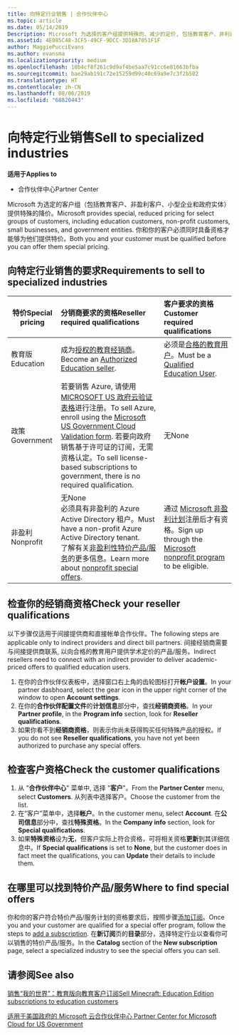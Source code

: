 ```yaml
---
title: 向特定行业销售 | 合作伙伴中心
ms.topic: article
ms.date: 05/14/2019
Description: Microsoft 为选择的客户组提供特殊的、减少的定价, 包括教育客户、非利润客户和政府用户。
ms.assetid: 4E085C48-3CF5-49CF-9DCC-3D18A7051F1F
author: MaggiePucciEvans
ms.author: evansma
ms.localizationpriority: medium
ms.openlocfilehash: 10b4cf8f261c9d9af4be5aa7c91cc6e81663bfba
ms.sourcegitcommit: bae29ab191c72e15259d99c40c69a9e7c3f2b502
ms.translationtype: HT
ms.contentlocale: zh-CN
ms.lasthandoff: 08/06/2019
ms.locfileid: "68820443"
---
```

# <a name="sell-to-specialized-industries"></a><span data-ttu-id="8ddee-103">向特定行业销售</span><span class="sxs-lookup"><span data-stu-id="8ddee-103">Sell to specialized industries</span></span>

<span data-ttu-id="8ddee-104">**适用于**</span><span class="sxs-lookup"><span data-stu-id="8ddee-104">**Applies to**</span></span>

-  <span data-ttu-id="8ddee-105">合作伙伴中心</span><span class="sxs-lookup"><span data-stu-id="8ddee-105">Partner Center</span></span>

<span data-ttu-id="8ddee-106">Microsoft 为选定的客户组（包括教育客户、非盈利客户、小型企业和政府实体）提供特殊的降价。</span><span class="sxs-lookup"><span data-stu-id="8ddee-106">Microsoft provides special, reduced pricing for select groups of customers, including education customers, non-profit customers, small businesses, and government entities.</span></span> <span data-ttu-id="8ddee-107">你和你的客户必须同时具备资格才能够为他们提供特价。</span><span class="sxs-lookup"><span data-stu-id="8ddee-107">Both you and your customer must be qualified before you can offer them special pricing.</span></span> 

## <a name="requirements-to-sell-to-specialized-industries"></a><span data-ttu-id="8ddee-108">向特定行业销售的要求</span><span class="sxs-lookup"><span data-stu-id="8ddee-108">Requirements to sell to specialized industries</span></span>

|<span data-ttu-id="8ddee-109">**特价**</span><span class="sxs-lookup"><span data-stu-id="8ddee-109">**Special pricing**</span></span>   |<span data-ttu-id="8ddee-110">**分销商要求的资格**</span><span class="sxs-lookup"><span data-stu-id="8ddee-110">**Reseller required qualifications**</span></span>   |<span data-ttu-id="8ddee-111">**客户要求的资格**</span><span class="sxs-lookup"><span data-stu-id="8ddee-111">**Customer required qualifications**</span></span>   |
|----------------------------|:---------------------------------|:------------------------------------------|
|<span data-ttu-id="8ddee-112">教育版</span><span class="sxs-lookup"><span data-stu-id="8ddee-112">Education</span></span>   |<span data-ttu-id="8ddee-113">成为[授权的教育经销商](https://www.mepn.com)。</span><span class="sxs-lookup"><span data-stu-id="8ddee-113">Become an [Authorized Education seller](https://www.mepn.com).</span></span>   | <span data-ttu-id="8ddee-114">必须是[合格的教育用户](https://www.microsoftvolumelicensing.com/DocumentSearch.aspx?Mode=3&DocumentTypeId=7)。</span><span class="sxs-lookup"><span data-stu-id="8ddee-114">Must be a [Qualified Education User](https://www.microsoftvolumelicensing.com/DocumentSearch.aspx?Mode=3&DocumentTypeId=7).</span></span>   |
|<span data-ttu-id="8ddee-115">政策</span><span class="sxs-lookup"><span data-stu-id="8ddee-115">Government</span></span>   |<span data-ttu-id="8ddee-116">若要销售 Azure, 请使用[MICROSOFT US 政府云验证表格](https://azuregov.microsoft.com/csp)进行注册。</span><span class="sxs-lookup"><span data-stu-id="8ddee-116">To sell Azure, enroll using the [Microsoft US Government Cloud Validation form](https://azuregov.microsoft.com/csp).</span></span> <span data-ttu-id="8ddee-117">若要向政府销售基于许可证的订阅，无需资格认定。</span><span class="sxs-lookup"><span data-stu-id="8ddee-117">To sell license-based subscriptions to government, there is no required qualification.</span></span>|   <span data-ttu-id="8ddee-118">无</span><span class="sxs-lookup"><span data-stu-id="8ddee-118">None</span></span>|
|<span data-ttu-id="8ddee-119">非盈利</span><span class="sxs-lookup"><span data-stu-id="8ddee-119">Nonprofit</span></span>  |<span data-ttu-id="8ddee-120">无</span><span class="sxs-lookup"><span data-stu-id="8ddee-120">None</span></span><br><span data-ttu-id="8ddee-121">必须具有非盈利的 Azure Active Directory 租户。</span><span class="sxs-lookup"><span data-stu-id="8ddee-121">Must have a non-profit Azure Active Directory tenant.</span></span><br><span data-ttu-id="8ddee-122">了解有关[非盈利性特价产品/服务](https://assetsprod.microsoft.com/mpn/nonprofit-skus-in-csp-faq.pdf)的更多信息。</span><span class="sxs-lookup"><span data-stu-id="8ddee-122">Learn more about [nonprofit special offers](https://assetsprod.microsoft.com/mpn/nonprofit-skus-in-csp-faq.pdf).</span></span>   |<span data-ttu-id="8ddee-123">通过 [Microsoft 非盈利计划](https://nonprofit.microsoft.com/#/register)注册后才有资格。</span><span class="sxs-lookup"><span data-stu-id="8ddee-123">Sign up through the [Microsoft nonprofit program](https://nonprofit.microsoft.com/#/register) to be eligible.</span></span>   |


## <a name="check-your-reseller-qualifications"></a><span data-ttu-id="8ddee-124">检查你的经销商资格</span><span class="sxs-lookup"><span data-stu-id="8ddee-124">Check your reseller qualifications</span></span>

<span data-ttu-id="8ddee-125">以下步骤仅适用于间接提供商和直接帐单合作伙伴。</span><span class="sxs-lookup"><span data-stu-id="8ddee-125">The following steps are applicable only to indirect providers and direct bill partners.</span></span> <span data-ttu-id="8ddee-126">间接经销商需要与间接提供商联系, 以向合格的教育用户提供学术定价的产品/服务。</span><span class="sxs-lookup"><span data-stu-id="8ddee-126">Indirect resellers need to connect with an indirect provider to deliver academic-priced offers to qualified education users.</span></span> 

1.  <span data-ttu-id="8ddee-127">在你的合作伙伴仪表板中，选择窗口右上角的齿轮图标打开**帐户设置**。</span><span class="sxs-lookup"><span data-stu-id="8ddee-127">In your partner dasbhoard, select the gear icon in the upper right corner of the window to open **Account settings**.</span></span>
2.  <span data-ttu-id="8ddee-128">在你的**合作伙伴配置文件**的**计划信息**部分中，查找**经销商资格**。</span><span class="sxs-lookup"><span data-stu-id="8ddee-128">In your **Partner profile**, in the **Program info** section, look for **Reseller qualifications**.</span></span>
3.  <span data-ttu-id="8ddee-129">如果你看不到**经销商资格**，则表示你尚未获得购买任何特殊产品的授权。</span><span class="sxs-lookup"><span data-stu-id="8ddee-129">If you do not see **Reseller qualifications**, you have not yet been authorized to purchase any special offers.</span></span>

## <a name="check-the-customer-qualifications"></a><span data-ttu-id="8ddee-130">检查客户资格</span><span class="sxs-lookup"><span data-stu-id="8ddee-130">Check the customer qualifications</span></span>

1.  <span data-ttu-id="8ddee-131">从 "**合作伙伴中心**" 菜单中, 选择 "**客户**"。</span><span class="sxs-lookup"><span data-stu-id="8ddee-131">From the **Partner Center** menu, select **Customers**.</span></span> <span data-ttu-id="8ddee-132">从列表中选择客户。</span><span class="sxs-lookup"><span data-stu-id="8ddee-132">Choose the customer from the list.</span></span>
2.  <span data-ttu-id="8ddee-133">在“客户”菜单中，选择**帐户**。</span><span class="sxs-lookup"><span data-stu-id="8ddee-133">In the customer menu, select **Account**.</span></span> <span data-ttu-id="8ddee-134">在**公司信息**部分中，查找**特殊资格**。</span><span class="sxs-lookup"><span data-stu-id="8ddee-134">In the **Company info** section, look for **Special qualifications**.</span></span>
3.  <span data-ttu-id="8ddee-135">如果**特殊资格**设为**无**，但客户实际上符合资格，可将相关资格**更新**到其详细信息中。</span><span class="sxs-lookup"><span data-stu-id="8ddee-135">If **Special qualifications** is set to **None**, but the customer does in fact meet the qualifications, you can **Update** their details to include them.</span></span>

## <a name="where-to-find-special-offers"></a><span data-ttu-id="8ddee-136">在哪里可以找到特价产品/服务</span><span class="sxs-lookup"><span data-stu-id="8ddee-136">Where to find special offers</span></span>

<span data-ttu-id="8ddee-137">你和你的客户符合特价产品/服务计划的资格要求后，按照步骤[添加订阅](create-a-new-subscription.md)。</span><span class="sxs-lookup"><span data-stu-id="8ddee-137">Once you and your customer are qualified for a special offer program, follow the steps to [add a subscription](create-a-new-subscription.md).</span></span> <span data-ttu-id="8ddee-138">在**新订阅**页的**目录**部分，选择特定行业以查看你可以销售的特价产品/服务。</span><span class="sxs-lookup"><span data-stu-id="8ddee-138">In the **Catalog** section of the **New subscription** page, select a specialized industry to see the special offers you can sell.</span></span>

## <a name="see-also"></a><span data-ttu-id="8ddee-139">请参阅</span><span class="sxs-lookup"><span data-stu-id="8ddee-139">See also</span></span>

[<span data-ttu-id="8ddee-140">销售“我的世界”：教育版向教育客户订阅</span><span class="sxs-lookup"><span data-stu-id="8ddee-140">Sell Minecraft: Education Edition subscriptions to education customers</span></span>](minecraft-subscriptions.md)

[<span data-ttu-id="8ddee-141">适用于美国政府的 Microsoft 云合作伙伴中心</span><span class="sxs-lookup"><span data-stu-id="8ddee-141"> Partner Center for Microsoft Cloud for US Government</span></span>](partner-center-for-microsoft-us-govt-cloud.md)


 

 

 



